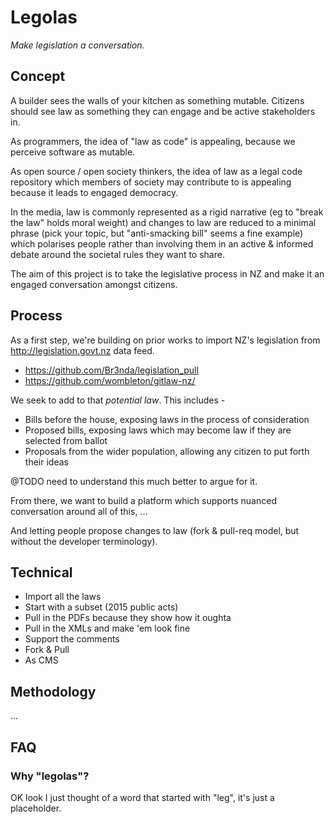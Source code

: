 Legolas
=======

_Make legislation a conversation._

## Concept

A builder sees the walls of your kitchen as something mutable. Citizens should see law as something they can engage and be active stakeholders in.

As programmers, the idea of "law as code" is appealing, because we perceive software as mutable.

As open source / open society thinkers, the idea of law as a legal code repository which members of society may contribute to is appealing because it leads to engaged democracy.

In the media, law is commonly represented as a rigid narrative (eg to "break the law" holds moral weight) and changes to law are reduced to a minimal phrase (pick your topic, but "anti-smacking bill" seems a fine example) which polarises people rather than involving them in an active & informed debate around the societal rules they want to share.

The aim of this project is to take the legislative process in NZ and make it an engaged conversation amongst citizens.

## Process

As a first step, we're building on prior works to import NZ's legislation from http://legislation.govt.nz data feed.

 * https://github.com/Br3nda/legislation_pull
 * https://github.com/wombleton/gitlaw-nz/

We seek to add to that *potential law*. This includes -

 * Bills before the house, exposing laws in the process of consideration
 * Proposed bills, exposing laws which may become law if they are selected from ballot
 * Proposals from the wider population, allowing any citizen to put forth their ideas

@TODO need to understand this much better to argue for it.

From there, we want to build a platform which supports nuanced conversation around all of this, ...

And letting people propose changes to law (fork & pull-req model, but without the developer terminology).

## Technical

* Import all the laws
 * Start with a subset (2015 public acts)
 * Pull in the PDFs because they show how it oughta
 * Pull in the XMLs and make 'em look fine
 * Support the comments
* Fork & Pull
 * As CMS

## Methodology

...

## FAQ

### Why "legolas"?

OK look I just thought of a word that started with "leg", it's just a placeholder.
